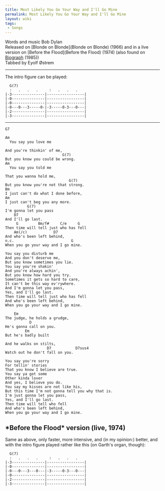 ```yaml
---
title: Most Likely You Go Your Way and I'll Go Mine
permalink: Most Likely You Go Your Way and I'll Go Mine
layout: wiki
tags:
 - Songs
---
```


Words and music Bob Dylan  
Released on [Blonde on Blonde](Blonde on Blonde) (1966) and
in a live version on [Before the Flood](Before the Flood)
(1974) (also found on [Biograph](Biograph) (1985))  
 Tabbed by Eyolf Østrem

* * * * *

The intro figure can be played:

      G(7)
      :   .   .   .     :   .   .   .
    |-3---------------|-----------------|
    |-0---------------|-----------------|
    |-0---------------|-----------------|
    |-0---0---3-----0-|-3-----0-3---0---|
    |-2---------------|-----------------|
    |-3---------------|-----------------|

* * * * *

    G7

    Am
      You say you love me

    And you're thinkin' of me,
                              G(7)
    But you know you could be wrong.
    Am
      You say you told me

    That you wanna hold me,
                                 G(7)
    But you know you're not that strong.
    Bm
    I just can't do what I done before,
    Am
    I just can't beg you any more.
              G(7)
    I'm gonna let you pass
        D7
    And I'll go last.
         G         Bm/f#     C/e     G
    Then time will tell just who has fell
        Am(/c)            D7
    And who's been left behind,
    n.c.                          G
    When you go your way and I go mine.

    You say you disturb me
    And you don't deserve me,
    But you know sometimes you lie.
    You say you're shakin'
    And you're always achin',
    But you know how hard you try.
    Sometimes it gets so hard to care,
    It can't be this way ev'rywhere.
    And I'm gonna let you pass,
    Yes, and I'll go last.
    Then time will tell just who has fell
    And who's been left behind,
    When you go your way and I go mine.

        Em
    The judge, he holds a grudge,
               D
    He's gonna call on you.
             Em
    But he's badly built

    And he walks on stilts,
                       D7           D7sus4
    Watch out he don't fall on you.

    You say you're sorry
    For tellin' stories
    That you know I believe are true.
    You say ya got some
    Other kinda lover
    And yes, I believe you do.
    You say my kisses are not like his,
    But this time I'm not gonna tell you why that is.
    I'm just gonna let you pass,
    Yes, and I'll go last.
    Then time will tell who fell
    And who's been left behind,
    When you go your way and I go mine.

<h2 class="songversion">
*Before the Flood* version (live, 1974)

</h2>
Same as above, only faster, more intensive, and (in my opinion:) better,
and with the intro figure played rather like this (on Garth's organ,
though):

      G(7)
      :   .   .   .     :   .   .   .
    |-3---------------|-----------------|
    |-0---------------|-----------------|
    |-0---0---3---0---|-3-----0-3---0---|
    |-0---------------|-----------------|
    |-2---------------|-----------------|
    |-3---------------|-----------------|
